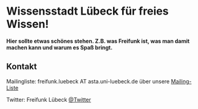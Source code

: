 # Wissensstadt Lübeck für freies Wissen!

   
   
   

**Hier sollte etwas schönes stehen. Z.B. was Freifunk ist, was man damit machen kann und warum es Spaß bringt.**

## Kontakt

Mailingliste: freifunk.luebeck AT asta.uni-luebeck.de über unsere [Mailing-Liste](http://lists.asta.uni-luebeck.de/mailman/listinfo/freifunk.luebeck)

Twitter: Freifunk Lübeck [@Twitter](http://twitter.com/freifunkluebeck)

